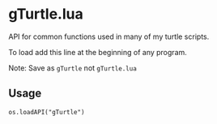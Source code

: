 # gTurtle.lua #

API for common functions used in many of my turtle scripts.

To load add this line at the beginning of any program.

Note: Save as `gTurtle` not `gTurtle.lua`

## Usage ##
```
os.loadAPI("gTurtle")
```
